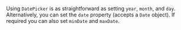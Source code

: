 Using `DatePicker` is as straightforward as setting `year`, `month`, and `day`. Alternatively, you can set the `date` property (accepts a `Date` object). If required you can also set `minDate` and `maxDate`.

<snippet id='date-picker-basics-date'/>
<snippet id='date-picker-dates'/>
<snippet id='date-picker-dates-ts'/>
